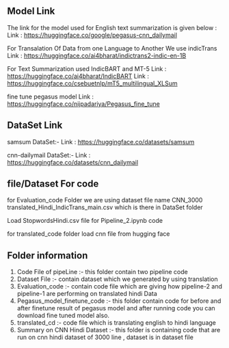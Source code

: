 ## Model Link
The link for the model used for English text summarization is given below : 
Link : https://huggingface.co/google/pegasus-cnn_dailymail 

For Transalation Of Data from one Language to Another We use indicTrans 
Link : https://huggingface.co/ai4bharat/indictrans2-indic-en-1B

For Text Summarization used IndicBART and MT-5
Link : https://huggingface.co/ai4bharat/IndicBART
Link : https://huggingface.co/csebuetnlp/mT5_multilingual_XLSum

fine tune pegasus model
Link : https://huggingface.co/nijpadariya/Pegasus_fine_tune

## DataSet Link

samsum DataSet:-
Link : https://huggingface.co/datasets/samsum

cnn-dailymail DataSet:-
Link : https://huggingface.co/datasets/cnn_dailymail

## file/Dataset For code 

for Evaluation_code Folder we are using dataset file name CNN_3000 translated_Hindi_IndicTrans_main.csv which is there in DataSet folder 

Load StopwordsHindi.csv file for Pipeline_2.ipynb code 

for translated_code folder load cnn file from hugging face

## Folder information 

1) Code File of pipeLine :- this folder contain two pipeline code
2) Dataset File :- contain dataset which we generated by using translation
3) Evaluation_code :- contain code file which are giving how pipeline-2 and pipeline-1 are performing on translated hindi Data
4) Pegasus_model_finetune_code :- this folder contain code for before and after finetune result of pegasus model and  after running code you can download fine tuned model also.
5) translated_cd :- code file which is translating english to hindi language
6) Summary on CNN Hindi Dataset :- this folder is containing code that are run on cnn hindi dataset of 3000 line , dataset is in dataset file

